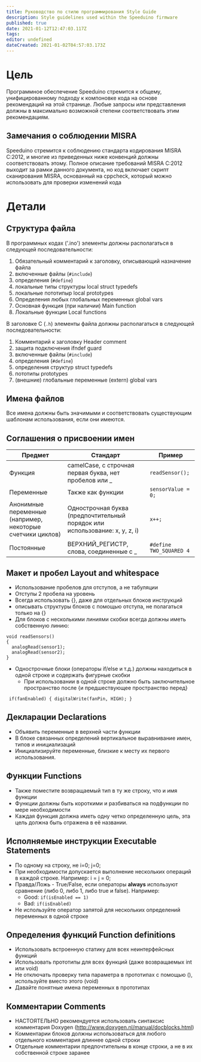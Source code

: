 ```yaml
---
title: Руководство по стилю программирования Style Guide
description: Style guidelines used within the Speeduino firmware
published: true
date: 2021-01-12T12:47:03.117Z
tags: 
editor: undefined
dateCreated: 2021-01-02T04:57:03.173Z
---
```


# Цель
Программное обеспечение Speeduino стремится к общему, унифицированному подходу к компоновке кода на основе рекомендаций на этой странице. Любые запросы или представления должны в максимально возможной степени соответствовать этим рекомендациям.

## Замечания о соблюдении MISRA
Speeduino стремится к соблюдению стандарта кодирования MISRA C:2012, и многие из приведенных ниже конвенций должны соответствовать этому. Полное описание требований MISRA C:2012 выходит за рамки данного документа, но код включает скрипт сканирования MISRA, основанный на cppcheck, который можно использовать для проверки изменений кода

# Детали
## Структура файла

В программных кодах ('.ino') элементы должны располагаться в следующей последовательности:

1. Обязательный комментарий к заголовку, описывающий назначение файла
2. включенные файлы (`#include`)
3. определения (`#define`)
4. локальные типы структуры local struct typedefs
5. локальные пототипыр local prototypes
6. Определения любых глобальных переменных global vars
7. Основная функция (при наличии) Main function
8. Локальные функции Local functions

В заголовке C (`.h`) элементы файла должны располагаться в следующей последовательности:

1.  Комментарий к заголовку Header comment
2.  защита подключения ifndef guard
3.  включенные файлы (`#include`)
4.  определения (`#define`)
5.  определения структур struct typedefs
6.  пототипы prototypes
7.  (внешние) глобальные переменные (extern) global vars

## Имена файлов

Все имена должны быть значимыми и соответствовать существующим шаблонам использования, если они имеются.

## Соглашения о присвоении имен
| Предмет                                        | Стандарт                                                     | Пример                   |
|---------------------------------------------|--------------------------------------------------------------|---------------------------|
| Функция                                   | camelCase, с строчная первая буква, нет пробелов или _            | `readSensor();`           |
| Переменные                                   | Также как функции                                            |`sensorValue = 0;`       |
| Анонимные переменные (например, некоторые счетчики циклов) | Однострочная буква (предпочтительный порядок или использование: x, y, z, i) | `x++;`                    |
| Постоянные                                  | ВЕРХНИЙ_РЕГИСТР, слова, соединенные с _                              | `#define TWO_SQUARED 4`   |

## Макет и пробел Layout and whitespace
-   Использование пробелов для отступов, а не табуляции
-   Отступы 2 пробела на уровень
-   Всегда использовать {}, даже для отдельных блоков инструкций
-   описывать структуры блоков с помощью отступа, не полагаться только на {}
-   Для блоков с несколькими линиями скобки всегда должны иметь собственную линию:

```
void readSensors()
{
  analogRead(sensor1);
  analogRead(sensor2);
}
```

-   Однострочные блоки (операторы if/else и т.д.) должны находиться в одной строке и содержать фигурные скобки
    -   При использовании в одной строке должно быть заключительное пространство после {и предшествующее пространство перед}

` if(fanEnabled) { digitalWrite(fanPin, HIGH); }`

## Декларации Declarations 
-   Объявить переменные в верхней части функции
-   В блоке связанных определений вертикальное выравнивание имен, типов и инициализаций
-   Инициализируйте переменные, близкие к месту их первого использования.

## Функции Functions
-   Также поместите возвращаемый тип в ту же строку, что и имя функции
-   Функции должны быть короткими и разбиваться на подфункции по мере необходимости
-   Каждая функция должна иметь одну четко определенную цель, эта цель должна быть отражена в её названии.

## Исполняемые инструкции Executable Statements
- По одному на строку, не i=0; j=0;
- При необходимости допускается выполнение нескольких операций в каждой строке. Например: i = j = 0;
- Правда/Ложь - True/False, если операторы **always** используют сравнение (либо 0, либо 1, либо true и false). Например:
    -   Good: `if(isEnabled == 1)`
    -   Bad: `if(isEnabled)`
- Не используйте оператор запятой для нескольких определений переменных в одной строке

## Определения функций Function definitions
- Использовать встроенную статику для всех неинтерфейсных функций
-   Использовать прототипы для всех функций (даже возвращаемых int или void)
-   Не отключать проверку типа параметра в прототипах с помощью (), используйте вместо этого (void)
-   Давайте понятные имена переменных в прототипах

## Комментарии Comments
- НАСТОЯТЕЛЬНО рекомендуется использовать синтаксис комментария Doxygen (http://www.doxygen.nl/manual/docblocks.html)
- Комментарии блоков должны использоваться для любого отдельного комментария длиннее одной строки
- Отдельные комментарии предпочтительны в конце строки, а не в их собственной строке заранее
